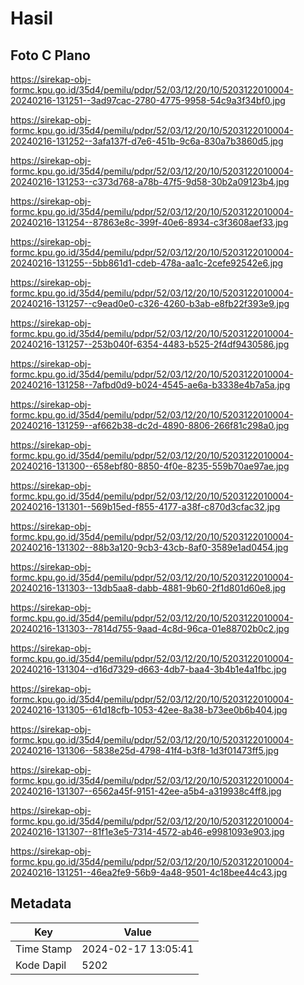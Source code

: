 # Hasil

## Foto C Plano

https://sirekap-obj-formc.kpu.go.id/35d4/pemilu/pdpr/52/03/12/20/10/5203122010004-20240216-131251--3ad97cac-2780-4775-9958-54c9a3f34bf0.jpg

https://sirekap-obj-formc.kpu.go.id/35d4/pemilu/pdpr/52/03/12/20/10/5203122010004-20240216-131252--3afa137f-d7e6-451b-9c6a-830a7b3860d5.jpg

https://sirekap-obj-formc.kpu.go.id/35d4/pemilu/pdpr/52/03/12/20/10/5203122010004-20240216-131253--c373d768-a78b-47f5-9d58-30b2a09123b4.jpg

https://sirekap-obj-formc.kpu.go.id/35d4/pemilu/pdpr/52/03/12/20/10/5203122010004-20240216-131254--87863e8c-399f-40e6-8934-c3f3608aef33.jpg

https://sirekap-obj-formc.kpu.go.id/35d4/pemilu/pdpr/52/03/12/20/10/5203122010004-20240216-131255--5bb861d1-cdeb-478a-aa1c-2cefe92542e6.jpg

https://sirekap-obj-formc.kpu.go.id/35d4/pemilu/pdpr/52/03/12/20/10/5203122010004-20240216-131257--c9ead0e0-c326-4260-b3ab-e8fb22f393e9.jpg

https://sirekap-obj-formc.kpu.go.id/35d4/pemilu/pdpr/52/03/12/20/10/5203122010004-20240216-131257--253b040f-6354-4483-b525-2f4df9430586.jpg

https://sirekap-obj-formc.kpu.go.id/35d4/pemilu/pdpr/52/03/12/20/10/5203122010004-20240216-131258--7afbd0d9-b024-4545-ae6a-b3338e4b7a5a.jpg

https://sirekap-obj-formc.kpu.go.id/35d4/pemilu/pdpr/52/03/12/20/10/5203122010004-20240216-131259--af662b38-dc2d-4890-8806-266f81c298a0.jpg

https://sirekap-obj-formc.kpu.go.id/35d4/pemilu/pdpr/52/03/12/20/10/5203122010004-20240216-131300--658ebf80-8850-4f0e-8235-559b70ae97ae.jpg

https://sirekap-obj-formc.kpu.go.id/35d4/pemilu/pdpr/52/03/12/20/10/5203122010004-20240216-131301--569b15ed-f855-4177-a38f-c870d3cfac32.jpg

https://sirekap-obj-formc.kpu.go.id/35d4/pemilu/pdpr/52/03/12/20/10/5203122010004-20240216-131302--88b3a120-9cb3-43cb-8af0-3589e1ad0454.jpg

https://sirekap-obj-formc.kpu.go.id/35d4/pemilu/pdpr/52/03/12/20/10/5203122010004-20240216-131303--13db5aa8-dabb-4881-9b60-2f1d801d60e8.jpg

https://sirekap-obj-formc.kpu.go.id/35d4/pemilu/pdpr/52/03/12/20/10/5203122010004-20240216-131303--7814d755-9aad-4c8d-96ca-01e88702b0c2.jpg

https://sirekap-obj-formc.kpu.go.id/35d4/pemilu/pdpr/52/03/12/20/10/5203122010004-20240216-131304--d16d7329-d663-4db7-baa4-3b4b1e4a1fbc.jpg

https://sirekap-obj-formc.kpu.go.id/35d4/pemilu/pdpr/52/03/12/20/10/5203122010004-20240216-131305--61d18cfb-1053-42ee-8a38-b73ee0b6b404.jpg

https://sirekap-obj-formc.kpu.go.id/35d4/pemilu/pdpr/52/03/12/20/10/5203122010004-20240216-131306--5838e25d-4798-41f4-b3f8-1d3f01473ff5.jpg

https://sirekap-obj-formc.kpu.go.id/35d4/pemilu/pdpr/52/03/12/20/10/5203122010004-20240216-131307--6562a45f-9151-42ee-a5b4-a319938c4ff8.jpg

https://sirekap-obj-formc.kpu.go.id/35d4/pemilu/pdpr/52/03/12/20/10/5203122010004-20240216-131307--81f1e3e5-7314-4572-ab46-e9981093e903.jpg

https://sirekap-obj-formc.kpu.go.id/35d4/pemilu/pdpr/52/03/12/20/10/5203122010004-20240216-131251--46ea2fe9-56b9-4a48-9501-4c18bee44c43.jpg


## Metadata

| Key        | Value               |
| ---------- | ------------------- |
| Time Stamp | 2024-02-17 13:05:41 |
| Kode Dapil | 5202                |



